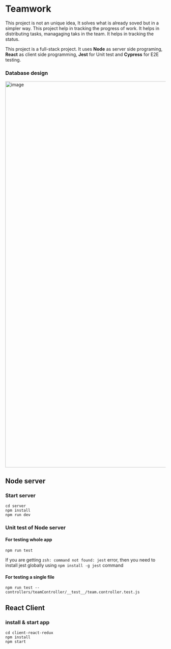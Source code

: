 # Teamwork

This project is not an unique idea, It solves what is already soved but in a simpler way. This project help in tracking the
progress of work. It helps in distributing tasks, managaging taks in the team. It helps in tracking the status.

This project is a full-stack project. It uses **Node** as server side programing, **React** as client side programming, **Jest** for Unit test and **Cypress** for E2E testing.

### Database design

<img width="1215" alt="image" src="https://github.com/talk2rajeev/teamwork/assets/13742861/bfb2b567-71ae-44be-be9f-d2421afdbac2">

## Node server

### Start server

    cd server
    npm install
    npm run dev

### Unit test of Node server

#### For testing whole app

    npm run test

If you are getting `zsh: command not found: jest` error, then you need to install jest globally using `npm install -g jest` command

#### For testing a single file

    npm run test -- controllers/teamController/__test__/team.controller.test.js

## React Client

### install & start app

    cd client-react-redux
    npm install
    npm start
